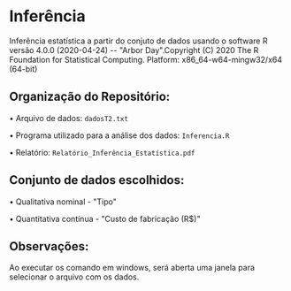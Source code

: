 # Inferência

Inferência estatística a partir do conjuto de dados usando o software R versão 4.0.0 (2020-04-24) -- "Arbor Day".Copyright (C) 2020 The R Foundation for Statistical Computing. Platform: x86_64-w64-mingw32/x64 (64-bit)

## Organização do Repositório:

• Arquivo de dados:
```dadosT2.txt```

• Programa utilizado para a análise dos dados:
```Inferencia.R```

• Relatório:
```Relatório_Inferência_Estatística.pdf```

## Conjunto de dados escolhidos:
	
• Qualitativa nominal - "Tipo"
	
• Quantitativa contínua - "Custo de fabricação (R$)"


## Observações:
Ao executar os comando em windows, será aberta uma janela para selecionar o arquivo com os dados.

